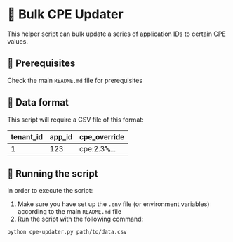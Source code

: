 # 📝 Bulk CPE Updater

This helper script can bulk update a series of application IDs to certain
CPE values.

## 🔧 Prerequisites

Check the main `README.md` file for prerequisites

## 📝 Data format

This script will require a CSV file of this format:

| tenant_id | app_id | cpe_override    |
| --------- | ------ | --------------- |
| 1         | 123    | cpe:2.3:abc:... |

## 🏃 Running the script

In order to execute the script:

1. Make sure you have set up the `.env` file (or environment variables)
   according to the main `README.md` file
2. Run the script with the following command:

```bash
python cpe-updater.py path/to/data.csv
```
